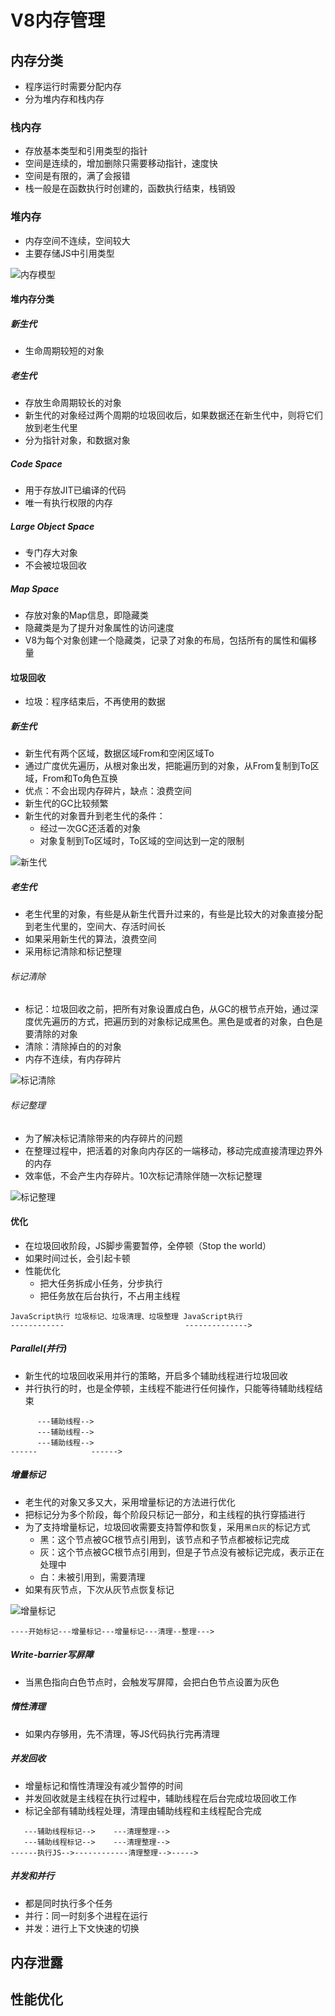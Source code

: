 # V8内存管理
## 内存分类
* 程序运行时需要分配内存
* 分为堆内存和栈内存
### 栈内存
* 存放基本类型和引用类型的指针
* 空间是连续的，增加删除只需要移动指针，速度快
* 空间是有限的，满了会报错
* 栈一般是在函数执行时创建的，函数执行结束，栈销毁
### 堆内存
* 内存空间不连续，空间较大
* 主要存储JS中引用类型

![内存模型](https://github.com/JX-Zhuang/frontend/blob/master/v8/imgs/V8%E5%86%85%E5%AD%98%E7%AE%A1%E7%90%86-%E5%86%85%E5%AD%98%E6%A8%A1%E5%9E%8B.png)

#### 堆内存分类
##### 新生代
* 生命周期较短的对象
##### 老生代
* 存放生命周期较长的对象
* 新生代的对象经过两个周期的垃圾回收后，如果数据还在新生代中，则将它们放到老生代里
* 分为指针对象，和数据对象
##### Code Space
* 用于存放JIT已编译的代码
* 唯一有执行权限的内存
##### Large Object Space
* 专门存大对象
* 不会被垃圾回收
##### Map Space
* 存放对象的Map信息，即隐藏类
* 隐藏类是为了提升对象属性的访问速度
* V8为每个对象创建一个隐藏类，记录了对象的布局，包括所有的属性和偏移量
#### 垃圾回收
* 垃圾：程序结束后，不再使用的数据
##### 新生代
* 新生代有两个区域，数据区域From和空闲区域To
* 通过广度优先遍历，从根对象出发，把能遍历到的对象，从From复制到To区域，From和To角色互换
* 优点：不会出现内存碎片，缺点：浪费空间
* 新生代的GC比较频繁
* 新生代的对象晋升到老生代的条件：
    * 经过一次GC还活着的对象
    * 对象复制到To区域时，To区域的空间达到一定的限制

![新生代](https://github.com/JX-Zhuang/frontend/blob/master/v8/imgs/V8%E5%86%85%E5%AD%98%E7%AE%A1%E7%90%86-%E6%96%B0%E7%94%9F%E4%BB%A3.png) 

##### 老生代
* 老生代里的对象，有些是从新生代晋升过来的，有些是比较大的对象直接分配到老生代里的，空间大、存活时间长
* 如果采用新生代的算法，浪费空间
* 采用标记清除和标记整理
###### 标记清除
* 标记：垃圾回收之前，把所有对象设置成白色，从GC的根节点开始，通过深度优先遍历的方式，把遍历到的对象标记成黑色。黑色是或者的对象，白色是要清除的对象
* 清除：清除掉白的的对象
* 内存不连续，有内存碎片

![标记清除](https://github.com/JX-Zhuang/frontend/blob/master/v8/imgs/V8%E5%86%85%E5%AD%98%E7%AE%A1%E7%90%86-%E8%80%81%E7%94%9F%E4%BB%A3-%E6%A0%87%E8%AE%B0%E6%B8%85%E9%99%A4.png)

###### 标记整理
* 为了解决标记清除带来的内存碎片的问题
* 在整理过程中，把活着的对象向内存区的一端移动，移动完成直接清理边界外的内存
* 效率低，不会产生内存碎片。10次标记清除伴随一次标记整理

![标记整理](https://github.com/JX-Zhuang/frontend/blob/master/v8/imgs/V8%E5%86%85%E5%AD%98%E7%AE%A1%E7%90%86-%E8%80%81%E7%94%9F%E4%BB%A3-%E6%A0%87%E8%AE%B0%E6%95%B4%E7%90%86.png)

#### 优化
* 在垃圾回收阶段，JS脚步需要暂停，全停顿（Stop the world）
* 如果时间过长，会引起卡顿
* 性能优化
    * 把大任务拆成小任务，分步执行
    * 把任务放在后台执行，不占用主线程
```
JavaScript执行 垃圾标记、垃圾清理、垃圾整理 JavaScript执行
------------                           -------------->
```
##### Parallel(并行)
* 新生代的垃圾回收采用并行的策略，开启多个辅助线程进行垃圾回收
* 并行执行的时，也是全停顿，主线程不能进行任何操作，只能等待辅助线程结束
```
      ---辅助线程-->
      ---辅助线程-->
      ---辅助线程-->
------            ------>
```
##### 增量标记
* 老生代的对象又多又大，采用增量标记的方法进行优化
* 把标记分为多个阶段，每个阶段只标记一部分，和主线程的执行穿插进行
* 为了支持增量标记，垃圾回收需要支持暂停和恢复，采用`黑白灰`的标记方式
    * 黑：这个节点被GC根节点引用到，该节点和子节点都被标记完成
    * 灰：这个节点被GC根节点引用到，但是子节点没有被标记完成，表示正在处理中
    * 白：未被引用到，需要清理
* 如果有灰节点，下次从灰节点恢复标记

![增量标记](https://github.com/JX-Zhuang/frontend/blob/master/v8/imgs/V8%E5%86%85%E5%AD%98%E7%AE%A1%E7%90%86-%E8%80%81%E7%94%9F%E4%BB%A3-%E5%A2%9E%E9%87%8F%E6%A0%87%E8%AE%B0.png)

```
----开始标记---增量标记---增量标记---清理--整理--->
```
##### Write-barrier写屏障
* 当黑色指向白色节点时，会触发写屏障，会把白色节点设置为灰色
##### 惰性清理
* 如果内存够用，先不清理，等JS代码执行完再清理
##### 并发回收
* 增量标记和惰性清理没有减少暂停的时间
* 并发回收就是主线程在执行过程中，辅助线程在后台完成垃圾回收工作
* 标记全部有辅助线程处理，清理由辅助线程和主线程配合完成
```
   ---辅助线程标记-->    ---清理整理-->
   ---辅助线程标记-->    ---清理整理-->
------执行JS-->------------清理整理-->----->
```
##### 并发和并行
* 都是同时执行多个任务
* 并行：同一时刻多个进程在运行
* 并发：进行上下文快速的切换
## 内存泄露
## 性能优化
